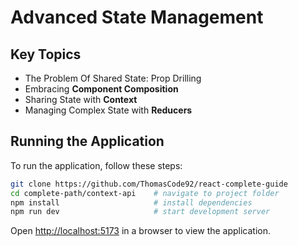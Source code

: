 # Advanced State Management

## Key Topics

- The Problem Of Shared State: Prop Drilling
- Embracing **Component Composition**
- Sharing State with **Context**
- Managing Complex State with **Reducers**

## Running the Application

To run the application, follow these steps:

```bash
git clone https://github.com/ThomasCode92/react-complete-guide
cd complete-path/context-api    # navigate to project folder
npm install                     # install dependencies
npm run dev                     # start development server
```

Open [http://localhost:5173](http://localhost:5173) in a browser to view the application.
